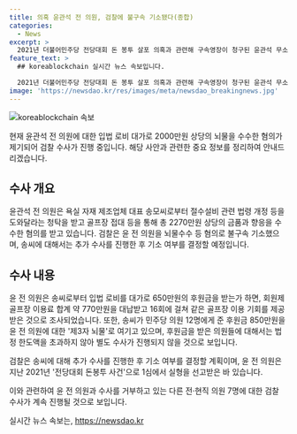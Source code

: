 ```yaml
---
title: 의혹 윤관석 전 의원, 검찰에 불구속 기소됐다(종합)
categories:
  - News
excerpt: >
  2021년 더불어민주당 전당대회 돈 봉투 살포 의혹과 관련해 구속영장이 청구된 윤관석 무소속 의원이 뇌물수수 등 혐의로 불구속 기소됐다. 윤 전 의원은 욕실 자재 제조업체 대표 송씨로부터 2270만원 상당의 금품과 향응을 수수했으며, 송씨에 대한 추가수사도 예정이다. 검찰은 윤 전 의원이 받은 후원금을 제3자 뇌물로 보고 있으며, 송씨는 정치자금법 위반 혐의로 조사를 받고 있다. 해당 의원들은 검찰 출석 요구에 응하지 않고 있다.
feature_text: >
  ## koreablockchain 실시간 뉴스 속보입니다.

  2021년 더불어민주당 전당대회 돈 봉투 살포 의혹과 관련해 구속영장이 청구된 윤관석 무소속 의원이 뇌물수수 등 혐의로 불구속 기소됐다. 윤 전 의원은 욕실 자재 제조업체 대표 송씨로부터 2270만원 상당의 금품과 향응을 수수했으며, 송씨에 대한 추가수사도 예정이다. 검찰은 윤 전 의원이 받은 후원금을 제3자 뇌물로 보고 있으며, 송씨는 정치자금법 위반 혐의로 조사를 받고 있다. 해당 의원들은 검찰 출석 요구에 응하지 않고 있다.
image: 'https://newsdao.kr/res/images/meta/newsdao_breakingnews.jpg'
---
```


<p><img src="https://newsdao.kr/res/images/meta/newsdao_breakingnews.jpg" alt="koreablockchain 속보" /></p>

<p>현재 윤관석 전 의원에 대한 입법 로비 대가로 2000만원 상당의 뇌물을 수수한 혐의가 제기되어 검찰 수사가 진행 중입니다. 해당 사안과 관련한 중요 정보를 정리하여 안내드리겠습니다.</p>

<h2 data-ke-size="size26">수사 개요</h2>

<p>윤관석 전 의원은 욕실 자재 제조업체 대표 송모씨로부터 절수설비 관련 법령 개정 등을 도와달라는 청탁을 받고 골프장 접대 등을 통해 총 2270만원 상당의 금품과 향응을 수수한 혐의를 받고 있습니다. 검찰은 윤 전 의원을 뇌물수수 등 혐의로 불구속 기소했으며, 송씨에 대해서는 추가 수사를 진행한 후 기소 여부를 결정할 예정입니다.</p>

<h2 data-ke-size="size26">수사 내용</h2>

<p>윤 전 의원은 송씨로부터 입법 로비를 대가로 650만원의 후원금을 받는가 하면, 회원제 골프장 이용료 합계 약 770만원을 대납받고 16회에 걸쳐 같은 골프장 이용 기회를 제공받은 것으로 조사되었습니다. 또한, 송씨가 민주당 의원 12명에게 준 후원금 850만원을 윤 전 의원에 대한 '제3자 뇌물'로 여기고 있으며, 후원금을 받은 의원들에 대해서는 법정 한도액을 초과하지 않아 별도 수사가 진행되지 않을 것으로 보입니다.</p>

<p>검찰은 송씨에 대해 추가 수사를 진행한 후 기소 여부를 결정할 계획이며, 윤 전 의원은 지난 2021년 '전당대회 돈봉투 사건'으로 1심에서 실형을 선고받은 바 있습니다.</p>

<p>이와 관련하여 윤 전 의원과 수사를 거부하고 있는 다른 전·현직 의원 7명에 대한 검찰 수사가 계속 진행될 것으로 보입니다.</p>
실시간 뉴스 속보는, <a href="https://newsdao.kr" rel="dofollow">https://newsdao.kr</a>


